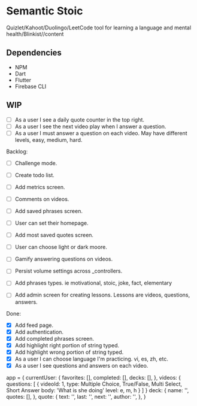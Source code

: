 # Semantic Stoic

Quizlet/Kahoot/Duolingo/LeetCode tool for learning a language and mental health/Blinkist//content

## Dependencies

- NPM
- Dart
- Flutter
- Firebase CLI

## WIP

- [ ] As a user I see a daily quote counter in the top right.
- [ ] As a user I see the next video play when I answer a question.
- [ ] As a user I must answer a question on each video. May have different levels, easy, medium, hard.

Backlog:

- [ ] Challenge mode.
- [ ] Create todo list.
- [ ] Add metrics screen.
- [ ] Comments on videos.

- [ ] Add saved phrases screen.
- [ ] User can set their homepage.
- [ ] Add most saved quotes screen.
- [ ] User can choose light or dark moore.
- [ ] Gamify answering questions on videos.
- [ ] Persist volume settings across _controllers.
- [ ] Add phrases types. ie motivational, stoic, joke, fact, elementary
- [ ] Add admin screen for creating lessons. Lessons are videos, questions, answers.

Done:

- [x] Add feed page.
- [x] Add authentication.
- [x] Add completed phrases screen.
- [x] Add highlight right portion of string typed.
- [x] Add highlight wrong portion of string typed.
- [x] As a user I can choose language I'm practicing. vi, es, zh, etc.
- [x] As a user I see questions and answers on each video.

app = {
  currentUser: {
    favorites: [],
    completed: [],
    decks: [],
  },
  videos: {
    questions: [
      {
        videoId: 1,
        type: Multiple Choice, True/False, Multi Select, Short Answer
        body: 'What is she doing'
        level: e, m, h
      }
    ]
  }
  deck: {
    name: '',
    quotes: [],
  },
  quote: {
    text: '',
    last: '',
    next: '',
    author: '',
  },
}
